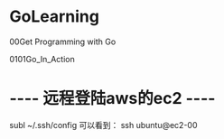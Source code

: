 # GoLearning

00Get Programming with Go

0101Go_In_Action 


# ---- 远程登陆aws的ec2 ---- 
subl ~/.ssh/config 
可以看到：
ssh ubuntu@ec2-00